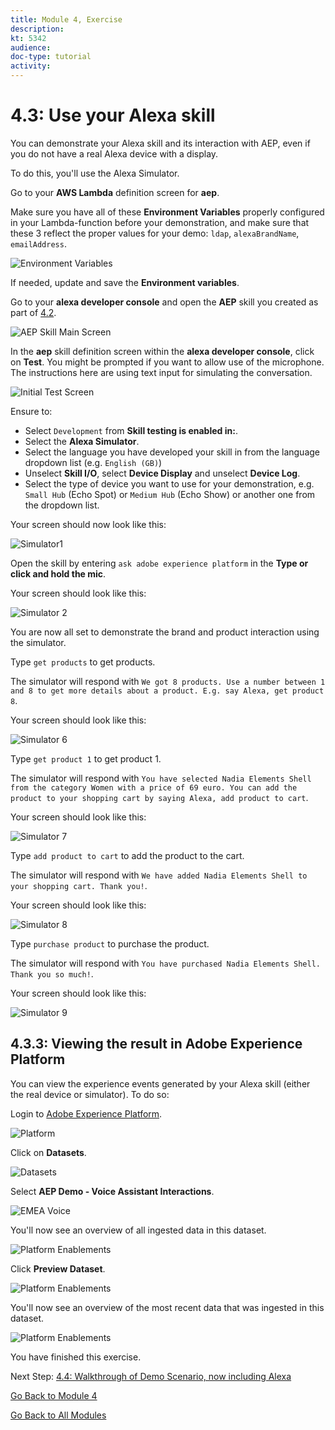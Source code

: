 ```yaml
---
title: Module 4, Exercise
description: 
kt: 5342
audience: 
doc-type: tutorial
activity: 
---
```


# 4.3: Use your Alexa skill

You can demonstrate your Alexa skill and its interaction with AEP, even if you do not have a real Alexa device with a display.

To do this, you'll use the Alexa Simulator.

Go to your **AWS Lambda** definition screen for **aep**.

Make sure you have all of these **Environment Variables** properly configured in your Lambda-function before your demonstration, and make sure that these 3 reflect the proper values for your demo: `ldap`, `alexaBrandName`, `emailAddress`.

![Environment Variables](images/environmentvariables.png)

If needed, update and save the **Environment variables**.

Go to your **alexa developer console** and open the **AEP** skill you created as part of [4.2](./ex2.md).

![AEP Skill Main Screen](images/aepskillmainscreen.png)

In the **aep** skill definition screen within the **alexa developer console**, click on **Test**.
You might be prompted if you want to allow use of the microphone. The instructions here are using text input for simulating the conversation.

![Initial Test Screen](images/initialtestscreen.png)

Ensure to:
  
- Select `Development` from **Skill testing is enabled in:**.
- Select the **Alexa Simulator**.
- Select the language you have developed your skill in from the language dropdown list (e.g. `English (GB)`)
- Unselect **Skill I/O**, select **Device Display** and unselect **Device Log**.
- Select the type of device you want to use for your demonstration, e.g. `Small Hub` (Echo Spot) or `Medium Hub` (Echo Show) or another one from the dropdown list.

Your screen should now look like this:

![Simulator1](images/simulator1.png)

Open the skill by entering `ask adobe experience platform` in the **Type or click and hold the mic**.

Your screen should look like this:

![Simulator 2](images/simulator2.png)

You are now all set to demonstrate the brand and product interaction using the simulator.

Type `get products` to get products.

The simulator will respond with `We got 8 products. Use a number between 1 and 8 to get more details about a product. E.g. say Alexa, get product 8`.

Your screen should look like this:

![Simulator 6](images/simulator6.png)

Type `get product 1` to get product 1.

The simulator will respond with `You have selected Nadia Elements Shell from the category Women with a price of 69 euro. You can add the product to your shopping cart by saying Alexa, add product to cart`.

Your screen should look like this:

![Simulator 7](images/simulator7.png)

Type `add product to cart` to add the product to the cart.

The simulator will respond with `We have added Nadia Elements Shell to your shopping cart. Thank you!`.

Your screen should look like this:

![Simulator 8](images/simulator8.png)

Type `purchase product` to purchase the product.

The simulator will respond with `You have purchased Nadia Elements Shell. Thank you so much!`.

Your screen should look like this:

![Simulator 9](images/simulator9.png)

## 4.3.3: Viewing the result in Adobe Experience Platform

You can view the experience events generated by your Alexa skill (either the real device or simulator). To do so:

Login to [Adobe Experience Platform](https://platform.adobe.com/home).

![Platform](images/platform.png)

Click on **Datasets**.

![Datasets](images/datasets.png)

Select **AEP Demo - Voice Assistant Interactions**.

![EMEA Voice](images/selectemeavoice.png)

You'll now see an overview of all ingested data in this dataset.

![Platform Enablements](images/emeavoiceassistantinteractions.png)

Click **Preview Dataset**.

![Platform Enablements](images/previewdataset.png)

You'll now see an overview of the most recent data that was ingested in this dataset.

![Platform Enablements](images/datapreview.png)

You have finished this exercise.

Next Step: [4.4: Walkthrough of Demo Scenario, now including Alexa](./ex4.md)

[Go Back to Module 4](./data-ingestion-amazon-alexa.md)

[Go Back to All Modules](../../README.md)

